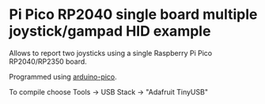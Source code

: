 Pi Pico RP2040 single board multiple joystick/gampad HID example
===

Allows to report two joysticks using a single Raspberry Pi Pico RP2040/RP2350 board. 

Programmed using [arduino-pico](https://github.com/earlephilhower/arduino-pico).

To compile choose Tools -> USB Stack -> "Adafruit TinyUSB"